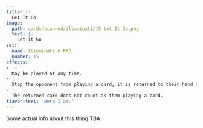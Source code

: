 ```yaml
---
title: |-
  Let It Go
image: 
  path: cards/scanned/illuminati/15 Let It Go.png
  text: |-
    Let It Go
set:
  name: Illuminati & RPG
  number: 15
effects: 
- |-
  May be played at any time.
- |-
  Stop the opponent from playing a card, it is returned to their hand and they may not play it until there next turn.
- |-
  The returned card does not count as them playing a card.
flavor-text: "Here I am."
---
```

Some actual info about this thing TBA.
